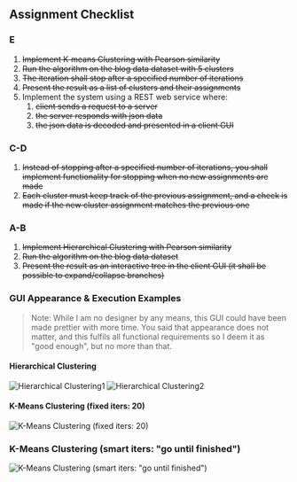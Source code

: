 ## Assignment Checklist
### E
1. ~~Implement K-means Clustering with Pearson similarity~~
2. ~~Run the algorithm on the blog data dataset with 5 clusters~~
3. ~~The iteration shall stop after a specified number of iterations~~
4. ~~Present the result as a list of clusters and their assignments~~
5. Implement the system using a REST web service where:
    1. ~~client sends a request to a server~~
    2. ~~the server responds with json data~~
    3. ~~the json data is decoded and presented in a client GUI~~
### C-D
1. ~~Instead of stopping after a specified number of iterations, you shall implement functionality for stopping when no new assignments are made~~
2. ~~Each cluster must keep track of the previous assignment, and a check is made if the new cluster assignment matches the previous one~~
### A-B
1. ~~Implement Hierarchical Clustering with Pearson similarity~~
2. ~~Run the algorithm on the blog data dataset~~
3. ~~Present the result as an interactive tree in the client GUI (it shall be possible to expand/collapse branches)~~
### GUI Appearance & Execution Examples
> Note: While I am no designer by any means, this GUI could have been made prettier with more time. You said that appearance does not matter, and this fulfils all functional requirements so I deem it as "good enough", but no more than that.

#### Hierarchical Clustering
![Hierarchical Clustering1](https://i.gyazo.com/3bd6242ab85e0803823328bafb94f38f.png)
![Hierarchical Clustering2](https://i.gyazo.com/095bc0d73efd77ec4a0baea935303382.png)

#### K-Means Clustering (fixed iters: 20)
![K-Means Clustering (fixed iters: 20)](https://i.gyazo.com/79cbf412db106059a09302aac366b7f9.png)

### K-Means Clustering (smart iters: "go until finished")
![K-Means Clustering (smart iters: "go until finished")](https://i.gyazo.com/d77609f06ed2bf482f926a9b817e8f73.png)